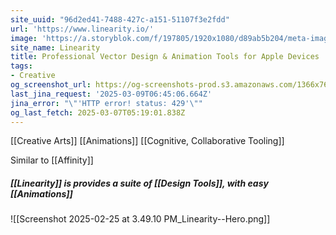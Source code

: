 ```yaml
---
site_uuid: "96d2ed41-7488-427c-a151-51107f3e2fdd"
url: 'https://www.linearity.io/'
image: 'https://a.storyblok.com/f/197805/1920x1080/d89ab5b204/meta-image-curve.png'
site_name: Linearity
title: Professional Vector Design & Animation Tools for Apple Devices | Linearity
tags:
- Creative
og_screenshot_url: https://og-screenshots-prod.s3.amazonaws.com/1366x768/80/false/5281a2db746af1a387b686868a974a8571bb76db20d7ba7bae522db749c25589.jpeg
last_jina_request: '2025-03-09T06:45:06.664Z'
jina_error: "\"'HTTP error! status: 429'\""
og_last_fetch: 2025-03-07T05:19:01.838Z
---
```

[[Creative Arts]]
[[Animations]]
[[Cognitive, Collaborative Tooling]]

Similar to [[Affinity]]

##### [[Linearity]] is provides a suite of [[Design Tools]], with easy [[Animations]]
![[Screenshot 2025-02-25 at 3.49.10 PM_Linearity--Hero.png]]
